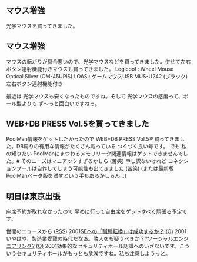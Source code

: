 ## マウス増強

光学マウスを買ってきました。






## マウス増強


マウスの転がりが具合悪いので、光学マウスなどを買ってきました。併せて左右ボタン連射機能付きマウスも買ってきました。
Logicool : Wheel Mouse Optical Silver (OM-45UPiS)
  LOAS : ゲームマウスUSB MUS-U242 (ブラック) 左右ボタン連射機能付き


最近は 光学マウスも安くなったものですね。そして 光学マウスの感度って、ボール型よりも
ず～っと面白いですねっ。

## WEB+DB PRESS Vol.5を買ってきました


PoolMan情報をゲットしたかったので WEB+DB PRESS Vol.5を買ってきました。DB周りの有用な情報がたくさん載っている
つくづく良い号です。
でも 私の知りたい PoolManにまつわるメモリリーク関連情報はゲットできませんでした。#
そのニーズはマニアックすぎるかしら (苦笑)
申し訳ないけれど コネクションプールは自作してしまう可能性も出てきました (苦笑) (または最新版PoolManベータ版を試すという手もあるかしらん…)

## 明日は東京出張


座席予約が取れなかったので 早めに行って自由席をゲットすべく頑張る予定です。



世間のニュースから ([RSS](ig011212-news.xml)) 2001[SEへの「職種転換」は成功するか？](http://itpro.nikkeibp.co.jp/free/ITPro/OPINION/20011207/1/) [(O)](http://itpro.nikkeibp.co.jp/free/ITPro/OPINION/20011207/1/) 2001いやはや、製造業受難の時代だなぁ。[隣人をも疑うべきか？?ソーシャルエンジニアリング?](http://www.atmarkit.co.jp/fsecurity/column/se02/sec01.html) [(O)](http://www.atmarkit.co.jp/fsecurity/column/se02/sec01.html) 2001効果的なセキュリティホール認識へのいざないです。こういうセキュリティホールがもっとも危険ですね。私も注意しようっと。